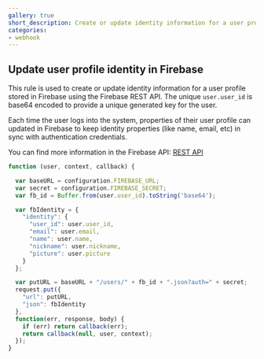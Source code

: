 ```yaml
---
gallery: true
short_description: Create or update identity information for a user profile stored in Firebase using the Firebase REST API
categories:
- webhook
---
```

## Update user profile identity in Firebase

This rule is used to create or update identity information for a user profile
stored in Firebase using the Firebase REST API. The unique `user.user_id` is
base64 encoded to provide a unique generated key for the user.

Each time the user logs into the system, properties of their user
profile can updated in Firebase to keep identity properties (like
name, email, etc) in sync with authentication credentials.

You can find more information in the Firebase API: [REST API](https://www.firebase.com/docs/rest-api.html)

```js
function (user, context, callback) {

  var baseURL = configuration.FIREBASE_URL;
  var secret = configuration.FIREBASE_SECRET;
  var fb_id = Buffer.from(user.user_id).toString('base64');

  var fbIdentity = {
    "identity": {
      "user_id": user.user_id,
      "email": user.email,
      "name": user.name,
      "nickname": user.nickname,
      "picture": user.picture
    }
  };

  var putURL = baseURL + "/users/" + fb_id + ".json?auth=" + secret;
  request.put({
    "url": putURL,
    "json": fbIdentity
  },
  function(err, response, body) {
    if (err) return callback(err);
    return callback(null, user, context);
  });
}
```